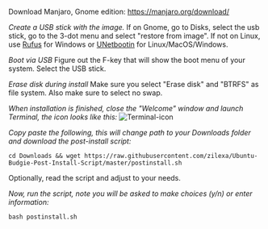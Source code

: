 Download Manjaro, Gnome edition: 
https://manjaro.org/download/

_Create a USB stick with the image._
If on Gnome, go to Disks, select the usb stick, go to the 3-dot menu and select "restore from image".
If not on Linux, use [Rufus](https://rufus.ie/en/) for Windows or [UNetbootin](https://unetbootin.github.io/) for Linux/MacOS/Windows.  

_Boot via USB_
Figure out the F-key that will show the boot menu of your system. Select the USB stick.

_Erase disk during install_
Make sure you select "Erase disk" and "BTRFS" as file system. Also make sure to select no swap. 

_When installation is finished, close the "Welcome" window and launch Terminal, the icon looks like this:_
![Terminal-icon](https://user-images.githubusercontent.com/3430004/141796815-32347b36-f890-4e43-ba18-33a221c5bf70.png)

_Copy paste the following, this will change path to your Downloads folder and download the post-install script:_ 
```
cd Downloads && wget https://raw.githubusercontent.com/zilexa/Ubuntu-Budgie-Post-Install-Script/master/postinstall.sh
```

Optionally, read the script and adjust to your needs. 

_Now, run the script, note you will be asked to make choices (y/n) or enter information:_ 
```
bash postinstall.sh
```
